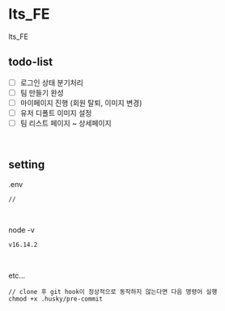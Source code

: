 # lts_FE

lts_FE
<br />

## todo-list

- [ ] 로그인 상태 분기처리
- [ ] 팀 만들기 완성
- [ ] 마이페이지 진행 (회원 탈퇴, 이미지 변경)
- [ ] 유저 디폴트 이미지 설정
- [ ] 팀 리스트 페이지 ~ 상세페이지

<br />

## setting

.env

```
//
```

<br />

node -v

```
v16.14.2
```

<br />

etc...

```
// clone 후 git hook이 정상적으로 동작하지 않는다면 다음 명령어 실행
chmod +x .husky/pre-commit
```
